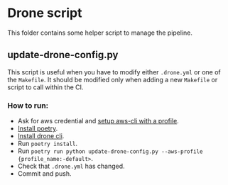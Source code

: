 # Drone script

This folder contains some helper script to manage the pipeline.

## update-drone-config.py

This script is useful when you have to modify either `.drone.yml` or one of the `Makefile`. It should be modified only when adding a new `Makefile` or script to call within the CI.

### How to run:
- Ask for aws credential and [setup aws-cli with a profile](https://docs.aws.amazon.com/cli/latest/userguide/cli-configure-quickstart.html#cli-configure-quickstart-profiles).
- [Install poetry](https://python-poetry.org/docs/).
- [Install drone cli](https://docs.drone.io/cli/install/).
- Run `poetry install`.
- Run `poetry run python update-drone-config.py --aws-profile {profile_name:-default>`.
- Check that `.drone.yml` has changed.
- Commit and push.

